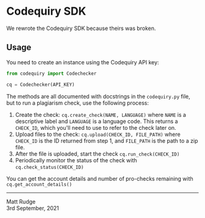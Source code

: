 # Codequiry SDK

We rewrote the Codequiry SDK because theirs was broken.

## Usage

You need to create an instance using the Codequiry API key:

```python
from codequiry import Codechecker

cq = Codechecker(API_KEY)
```

The methods are all documented with docstrings in the `codequiry.py` file, but to run a plagiarism check, use the following process:

1. Create the check: `cq.create_check(NAME, LANGUAGE)` where `NAME` is a descriptive label and `LANGUAGE` is a language code. This returns a `CHECK_ID`, which you'll need to use to refer to the check later on.
2. Upload files to the check: `cq.upload(CHECK_ID, FILE_PATH)` where `CHECK_ID` is the ID returned from step 1, and `FILE_PATH` is the path to a zip file.
3. After the file is uploaded, start the check `cq.run_check(CHECK_ID)`
4. Periodically monitor the status of the check with `cq.check_status(CHECK_ID)`

You can get the account details and number of pro-checks remaining with `cq.get_account_details()`

-----
Matt Rudge<br/>
3rd September, 2021